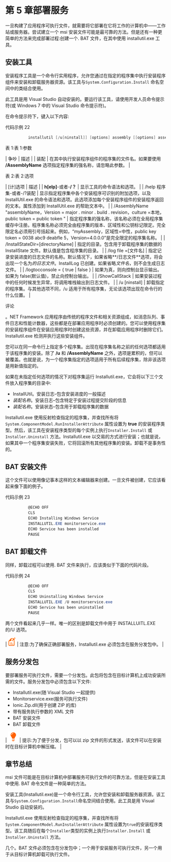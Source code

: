 # 第 5 章部署服务

一旦构建了应用程序可执行文件，就需要将它部署在它将工作的计算机中——工作站或服务器。尝试建立一个 msi 安装文件可能是最可靠的方法。但是还有一种更简单的方法来完成部署过程:创建一个. BAT 文件，在其中使用 installutil.exe 工具。

## 安装工具

安装程序工具是一个命令行实用程序，允许您通过在指定的程序集中执行安装程序组件来安装和卸载服务器资源。该工具与`System.Configuration.Install` 命名空间中的类结合使用。

此工具是用 Visual Studio 自动安装的。要运行该工具，请使用开发人员命令提示符(或 Windows 7 中的 Visual Studio 命令提示符)。

在命令提示符下，键入以下内容:

代码示例 22

```cs
          installutil [/u[ninstall]] [options] assembly [[options] assembly] ...

```

表 1:表 1:参数

| 争吵 | 描述 |
| 装配 | 在其中执行安装程序组件的程序集的文件名。如果要使用 **/AssemblyName** 选项指定程序集的强名称，请忽略此参数。 |

表 2:表 2:选项

| [计]选项 | 描述 |
| **h[elp]**-或者-**/？** | 显示工具的命令语法和选项。 |
| /help 程序集-或者-/?装配 | 显示指定程序集中各个安装程序可识别的附加选项，以及 InstallUtil.exe 的命令语法和选项。此选项添加每个安装程序组件的安装程序返回的文本。属性添加到 InstallUtil.exe 的帮助文本中。 |
| /AssemblyName "assemblyName，Version = major . minor . build . revision，culture =本地，public token = public token " | 指定程序集的强名称，该名称必须在全局程序集缓存中注册。程序集名称必须完全由程序集的版本、区域性和公钥标记限定。完全限定名必须用引号括起来。例如，“myAssembly，区域性=中性，public key token = 0038 abc9 deabfle 5，Version=4.0.0.0”是完全限定的程序集名称。 |
| /InstallStateDir=[directoryName] | 指定的目录。包含用于卸载程序集的数据的 InstallState 文件。默认值是包含程序集的目录。 |
| /log file =[文件名] | 指定记录安装进度的日志文件的名称。默认情况下，如果省略**/日志文件**选项，将会出现一个名为*的日志文件*。InstallLog 已创建。如果省略*文件名*，则不会生成日志文件。 |
| /logtocconsole = { true &#124; false } | 如果为真，则向控制台显示输出。如果为 false(默认值)，禁止向控制台输出。 |
| /ShowCallStack | 如果安装过程中的任何时候发生异常，将调用堆栈输出到日志文件。 |
| /u [ninstall] | 卸载指定的程序集。与其他选项不同，/u 适用于所有程序集，无论该选项出现在命令行的什么位置。 |

评论

。NET Framework 应用程序由传统的程序文件和相关资源组成，如消息队列、事件日志和性能计数器，这些都是在部署应用程序时必须创建的。您可以使用程序集的安装程序组件在安装应用程序时创建这些资源，并在卸载应用程序时删除它们。Installutil.exe 检测并执行这些安装组件。

您可以在同一命令行上指定多个程序集。出现在程序集名称之前的任何选项都适用于该程序集的安装。除了 **/u** 和 **/AssemblyName** 之外，选项是累积的，但可以被覆盖。也就是说，为一个程序集指定的选项适用于所有后续程序集，除非该选项是用新值指定的。

如果在未指定任何选项的情况下对程序集运行 Installutil.exe，它会将以下三个文件放入程序集的目录中:

*   InstallUtil。安装日志–包含安装进度的一般描述
*   *装配名称*。安装日志–包含特定于安装过程提交阶段的信息
*   *装配名称*。安装状态–包含用于卸载程序集的数据

Installutil.exe 使用反射检查指定的程序集，并查找所有将`System.ComponentModel.RunInstallerAttribute` 属性设置为 **true** 的安装程序类型。然后，该工具在安装程序类型的每个实例上执行`Installer.Install` 或`Installer.Uninstall` 方法。Installutil.exe 以交易的方式进行安装；也就是说，如果其中一个程序集安装失败，它将回滚所有其他程序集的安装。卸载不是事务性的。

## BAT 安装文件

这个文件可以使用像记事本这样的文本编辑器来创建。一旦文件被创建，它应该看起来像下面的例子。

代码示例 23

```cs
          @ECHO OFF
          CLS
          ECHO Installing Windows Service
          INSTALLUTIL.EXE monitorservice.exe
          ECHO Service has been installed
          PAUSE

```

## BAT 卸载文件

同样，卸载过程可以使用. BAT 文件来执行，应该类似于下面的代码片段。

代码示例 24

```cs
          @ECHO OFF
          CLS
          ECHO Uninstalling Windows Service
          INSTALLUTIL.EXE /U monitorservice.exe
          ECHO Service has been uninstalled
          PAUSE

```

两个文件看起来几乎一样。唯一的区别是卸载文件中用于 INSTALLUITL.EXE 的/U 选项。

| ![](img/note.png) | 注意:为了确保正确部署服务，Installutil.exe 必须包含在服务分发包中。 |

## 服务分发包

要部署服务可执行文件，需要一个分发包。此包将包含在目标计算机上成功安装所需的文件。服务分发包中必须包含以下文件:

*   Installutil.exe(随 Visual Studio 一起提供)
*   Monitorservice.exe(服务可执行文件)
*   Ionic.Zip.dll(用于创建 ZIP 的库)
*   带有服务执行参数的 XML 文件
*   BAT 安装文件
*   BAT 卸载文件

| ![](img/tip.png) | 提示:为了便于分发，包可以以 zip 文件的形式发送，该文件可以在安装时在目标计算机中解压缩。 |

## 章节总结

msi 文件可能是在目标计算机中部署服务可执行文件的可靠方法，但是在安装工具中使用. BAT 命令文件是一种简单的方法。

安装工具(Installutil.exe)是一个命令行工具，允许您安装和卸载服务器资源。该工具与`System.Configuration.Install`命名空间结合使用。此工具是用 Visual Studio 自动安装的。

Installutil.exe 使用反射检查指定的程序集，并查找所有将`System.ComponentModel.RunInstallerAttribute` 属性设置为`true`的安装程序类型。该工具随后在每个`Installer`类型的实例上执行`Installer.Install` 或`Installer.Uninstall` 方法。

几个。BAT 文件必须包含在分发包中；一个用于安装服务可执行文件，另一个用于从目标计算机卸载可执行文件。